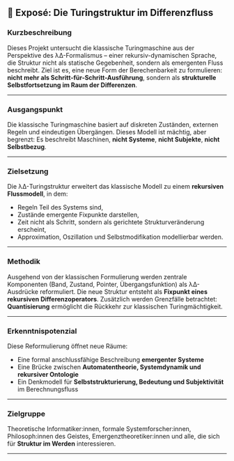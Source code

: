 
## 📝 Exposé: Die Turingstruktur im Differenzfluss

### **Kurzbeschreibung**
Dieses Projekt untersucht die klassische Turingmaschine aus der Perspektive des λΔ-Formalismus – einer rekursiv-dynamischen Sprache, die Struktur nicht als statische Gegebenheit, sondern als emergenten Fluss beschreibt. Ziel ist es, eine neue Form der Berechenbarkeit zu formulieren: **nicht mehr als Schritt-für-Schritt-Ausführung**, sondern als **strukturelle Selbstfortsetzung im Raum der Differenzen**.

---

### **Ausgangspunkt**
Die klassische Turingmaschine basiert auf diskreten Zuständen, externen Regeln und eindeutigen Übergängen. Dieses Modell ist mächtig, aber begrenzt: Es beschreibt Maschinen, **nicht Systeme**, **nicht Subjekte**, **nicht Selbstbezug**.

---

### **Zielsetzung**
Die λΔ-Turingstruktur erweitert das klassische Modell zu einem **rekursiven Flussmodell**, in dem:
- Regeln Teil des Systems sind,
- Zustände emergente Fixpunkte darstellen,
- Zeit nicht als Schritt, sondern als gerichtete Strukturveränderung erscheint,
- Approximation, Oszillation und Selbstmodifikation modellierbar werden.

---

### **Methodik**
Ausgehend von der klassischen Formulierung werden zentrale Komponenten (Band, Zustand, Pointer, Übergangsfunktion) als λΔ-Ausdrücke reformuliert. Die neue Struktur entsteht als **Fixpunkt eines rekursiven Differenzoperators**. Zusätzlich werden Grenzfälle betrachtet: **Quantisierung** ermöglicht die Rückkehr zur klassischen Turingmächtigkeit.

---

### **Erkenntnispotenzial**
Diese Reformulierung öffnet neue Räume:
- Eine formal anschlussfähige Beschreibung **emergenter Systeme**
- Eine Brücke zwischen **Automatentheorie, Systemdynamik und rekursiver Ontologie**
- Ein Denkmodell für **Selbststrukturierung, Bedeutung und Subjektivität** im Berechnungsfluss

---

### **Zielgruppe**
Theoretische Informatiker:innen, formale Systemforscher:innen, Philosoph:innen des Geistes, Emergenztheoretiker:innen und alle, die sich für **Struktur im Werden** interessieren.

---
